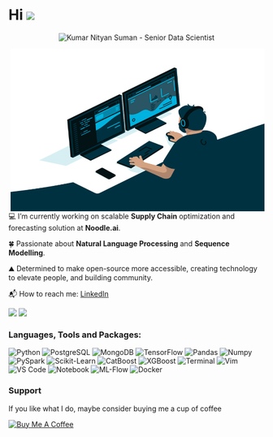 <h1>Hi <img src="https://media.giphy.com/media/hvRJCLFzcasrR4ia7z/giphy.gif" width="30px"></h1>

<p align="center"><img src="https://github.githubassets.com/images/modules/notifications/inbox-zero.svg" alt="Kumar Nityan Suman - Senior Data Scientist"/></p>

<img align="right" alt="GIF" src="https://github.com/nityansuman/nityansuman/blob/main/code.gif?raw=true" width="500" height="320" />

💻 I’m currently working on scalable **Supply Chain** optimization and forecasting solution at **Noodle.ai**.

🍀 Passionate about **Natural Language Processing** and **Sequence Modelling**.

⛰️ Determined to make open-source more accessible, creating technology to elevate people, and building community.

📬 How to reach me: [LinkedIn](https://www.linkedin.com/in/kumar-nityan-suman/)

<p float="left">
  <img src="https://github-readme-stats-git-master.akanz1.vercel.app/api?username=nityansuman&count_private=true&show_icons=true&hide_border=true&locale=en&custom_title=&title_color=142d70&icon_color=142d70&cache_seconds=60" width="450" />
  <img src="https://github-readme-stats-git-master.akanz1.vercel.app/api/top-langs/?username=nityansuman&layout=compact&hide_border=true&title_color=142d70" width="350"/>
</p>

### Languages, Tools and Packages:

![Python](https://img.shields.io/badge/-Python-black?style=for-the-badge&logo=Python)
![PostgreSQL](https://img.shields.io/badge/-PostgreSQL-black?style=for-the-badge&logo=PostgreSQL)
![MongoDB](https://img.shields.io/badge/-MongoDB-black?style=for-the-badge&logo=MongoDB)
![TensorFlow](https://img.shields.io/badge/-TensorFlow-black?style=for-the-badge&logo=TensorFlow)
![Pandas](https://img.shields.io/badge/-Pandas-black?style=for-the-badge&logo=Pandas)
![Numpy](https://img.shields.io/badge/-Numpy-black?style=for-the-badge&logo=Numpy)
![PySpark](https://img.shields.io/badge/-PySpark-black?style=for-the-badge&logo=Apache-Spark)
![Scikit-Learn](https://img.shields.io/badge/-SKLearn-black?style=for-the-badge&logo=Scikit-Learn)
![CatBoost](https://img.shields.io/badge/-CatBoost-black?style=for-the-badge&logo=Cat-Boost)
![XGBoost](https://img.shields.io/badge/-XGBoost-black?style=for-the-badge&logo=XGBoost)
![Terminal](https://img.shields.io/badge/-Terminal-black?style=for-the-badge&logo=Terminal)
![Vim](https://img.shields.io/badge/-Vim-black?style=for-the-badge&logo=Vim)
![VS Code](https://img.shields.io/badge/-Code-black?style=for-the-badge&logo=Visual-Studio-Code)
![Notebook](https://img.shields.io/badge/-Notebook-black?style=for-the-badge&logo=Jupyter)
![ML-Flow](https://img.shields.io/badge/-MLFLow-black?style=for-the-badge&logo=MLFlow)
![Docker](https://img.shields.io/badge/-Docker-black?style=for-the-badge&logo=Docker)

### Support

If you like what I do, maybe consider buying me a cup of coffee

<a href="https://www.buymeacoffee.com/nityansuman" target="_blank"><img src="https://cdn.buymeacoffee.com/buttons/v2/default-red.png" alt="Buy Me A Coffee" width="150" ></a>
